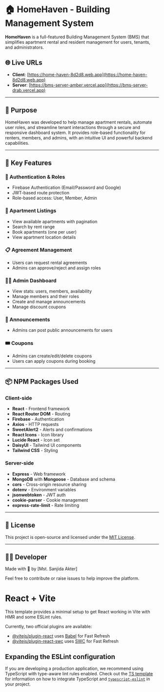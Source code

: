 # 🏠 HomeHaven - Building Management System

**HomeHaven** is a full-featured Building Management System (BMS) that simplifies apartment rental and resident management for users, tenants, and administrators.

## 🌐 Live URLs

- **Client**: [https://home-haven-8d2d8.web.app](https://home-haven-8d2d8.web.app)
- **Server**: [https://bms-server-amber.vercel.app](https://bms-server-drab.vercel.app)

---

## 🎯 Purpose

HomeHaven was developed to help manage apartment rentals, automate user roles, and streamline tenant interactions through a secure and responsive dashboard system. It provides role-based functionality for renters, members, and admins, with an intuitive UI and powerful backend capabilities.

---

## 🚀 Key Features

### 👥 Authentication & Roles
- Firebase Authentication (Email/Password and Google)
- JWT-based route protection
- Role-based access: User, Member, Admin

### 🏢 Apartment Listings
- View available apartments with pagination
- Search by rent range
- Book apartments (one per user)
- View apartment location details

### 📋 Agreement Management
- Users can request rental agreements
- Admins can approve/reject and assign roles

### 🧑‍💼 Admin Dashboard
- View stats: users, members, availability
- Manage members and their roles
- Create and manage announcements
- Manage discount coupons

### 📢 Announcements
- Admins can post public announcements for users

### 🎟️ Coupons
- Admins can create/edit/delete coupons
- Users can apply coupons during booking

---

## 📦 NPM Packages Used

### Client-side
- **React** - Frontend framework
- **React Router DOM** - Routing
- **Firebase** - Authentication
- **Axios** - HTTP requests
- **SweetAlert2** - Alerts and confirmations
- **React Icons** - Icon library
- **Lucide React** - Icon set
- **DaisyUI** - Tailwind UI components
- **Tailwind CSS** - Styling

### Server-side
- **Express** - Web framework
- **MongoDB** with **Mongoose** - Database and schema
- **cors** - Cross-origin resource sharing
- **dotenv** - Environment variables
- **jsonwebtoken** - JWT auth
- **cookie-parser** - Cookie management
- **express-rate-limit** - Rate limiting

---

## 📄 License

This project is open-source and licensed under the [MIT License](LICENSE).

---

## 👨‍💻 Developer

Made with 💙 by [Mst. Sanjida Akter]

Feel free to contribute or raise issues to help improve the platform.






# React + Vite

This template provides a minimal setup to get React working in Vite with HMR and some ESLint rules.

Currently, two official plugins are available:

- [@vitejs/plugin-react](https://github.com/vitejs/vite-plugin-react/blob/main/packages/plugin-react) uses [Babel](https://babeljs.io/) for Fast Refresh
- [@vitejs/plugin-react-swc](https://github.com/vitejs/vite-plugin-react/blob/main/packages/plugin-react-swc) uses [SWC](https://swc.rs/) for Fast Refresh

## Expanding the ESLint configuration

If you are developing a production application, we recommend using TypeScript with type-aware lint rules enabled. Check out the [TS template](https://github.com/vitejs/vite/tree/main/packages/create-vite/template-react-ts) for information on how to integrate TypeScript and [`typescript-eslint`](https://typescript-eslint.io) in your project.
